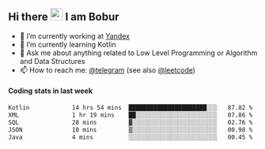 ## Hi there <img src="https://media.giphy.com/media/hvRJCLFzcasrR4ia7z/giphy.gif" width="25px" height="25px"> I am Bobur

- 💼 I’m currently working at [Yandex](https://yandex.ru/)
- 🌱 I’m currently learning Kotlin
- 💬 Ask me about anything related to Low Level Programming or Algorithm and Data Structures
- 📫 How to reach me: [@telegram](https://t.me/octoant) (see also [@leetcode](https://leetcode.com/octoant/))    

#### Coding stats in last week

<!--START_SECTION:waka-->

```txt
Kotlin            14 hrs 54 mins  ██████████████████████░░░   87.82 %
XML               1 hr 19 mins    ██░░░░░░░░░░░░░░░░░░░░░░░   07.86 %
SQL               28 mins         ▓░░░░░░░░░░░░░░░░░░░░░░░░   02.76 %
JSON              10 mins         ▒░░░░░░░░░░░░░░░░░░░░░░░░   00.98 %
Java              4 mins          ░░░░░░░░░░░░░░░░░░░░░░░░░   00.45 %
```

<!--END_SECTION:waka-->
